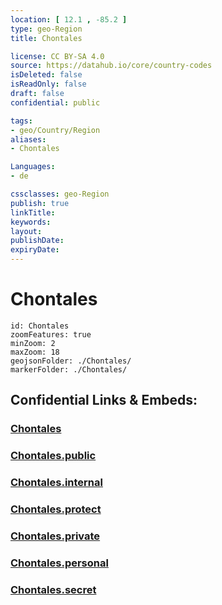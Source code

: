 ```yaml
---
location: [ 12.1 , -85.2 ] 
type: geo-Region
title: Chontales

license: CC BY-SA 4.0
source: https://datahub.io/core/country-codes
isDeleted: false
isReadOnly: false
draft: false
confidential: public

tags:
- geo/Country/Region
aliases:
- Chontales

Languages:
- de

cssclasses: geo-Region
publish: true
linkTitle: 
keywords: 
layout: 
publishDate: 
expiryDate: 
---
```


# Chontales

```leaflet
id: Chontales
zoomFeatures: true 
minZoom: 2 
maxZoom: 18
geojsonFolder: ./Chontales/
markerFolder: ./Chontales/
```


## Confidential Links & Embeds: 

### [Chontales](/_Standards/Earth/Continent/America~Central/Nicaragua/departments~Nicaragua/Chontales.md) 

### [Chontales.public](/_public/Earth/Continent/America~Central/Nicaragua/departments~Nicaragua/Chontales.public.md) 

### [Chontales.internal](/_internal/Earth/Continent/America~Central/Nicaragua/departments~Nicaragua/Chontales.internal.md) 

### [Chontales.protect](/_protect/Earth/Continent/America~Central/Nicaragua/departments~Nicaragua/Chontales.protect.md) 

### [Chontales.private](/_private/Earth/Continent/America~Central/Nicaragua/departments~Nicaragua/Chontales.private.md) 

### [Chontales.personal](/_personal/Earth/Continent/America~Central/Nicaragua/departments~Nicaragua/Chontales.personal.md) 

### [Chontales.secret](/_secret/Earth/Continent/America~Central/Nicaragua/departments~Nicaragua/Chontales.secret.md)

